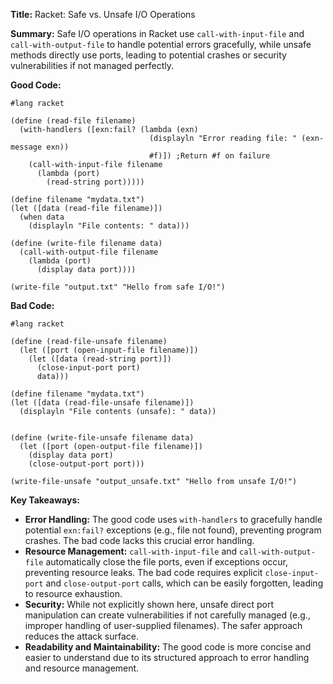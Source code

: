 **Title:** Racket: Safe vs. Unsafe I/O Operations

**Summary:**  Safe I/O operations in Racket use `call-with-input-file` and `call-with-output-file` to handle potential errors gracefully, while unsafe methods directly use ports, leading to potential crashes or security vulnerabilities if not managed perfectly.

**Good Code:**

```racket
#lang racket

(define (read-file filename)
  (with-handlers ([exn:fail? (lambda (exn)
                               (displayln "Error reading file: " (exn-message exn))
                               #f)]) ;Return #f on failure
    (call-with-input-file filename
      (lambda (port)
        (read-string port)))))

(define filename "mydata.txt")
(let ([data (read-file filename)])
  (when data
    (displayln "File contents: " data)))

(define (write-file filename data)
  (call-with-output-file filename
    (lambda (port)
      (display data port))))

(write-file "output.txt" "Hello from safe I/O!")

```

**Bad Code:**

```racket
#lang racket

(define (read-file-unsafe filename)
  (let ([port (open-input-file filename)])
    (let ([data (read-string port)])
      (close-input-port port)
      data)))

(define filename "mydata.txt")
(let ([data (read-file-unsafe filename)])
  (displayln "File contents (unsafe): " data))


(define (write-file-unsafe filename data)
  (let ([port (open-output-file filename)])
    (display data port)
    (close-output-port port)))

(write-file-unsafe "output_unsafe.txt" "Hello from unsafe I/O!")

```

**Key Takeaways:**

* **Error Handling:** The good code uses `with-handlers` to gracefully handle potential `exn:fail?` exceptions (e.g., file not found), preventing program crashes. The bad code lacks this crucial error handling.
* **Resource Management:**  `call-with-input-file` and `call-with-output-file` automatically close the file ports, even if exceptions occur, preventing resource leaks.  The bad code requires explicit `close-input-port` and `close-output-port` calls, which can be easily forgotten, leading to resource exhaustion.
* **Security:** While not explicitly shown here, unsafe direct port manipulation can create vulnerabilities if not carefully managed (e.g., improper handling of user-supplied filenames).  The safer approach reduces the attack surface.
* **Readability and Maintainability:** The good code is more concise and easier to understand due to its structured approach to error handling and resource management.


